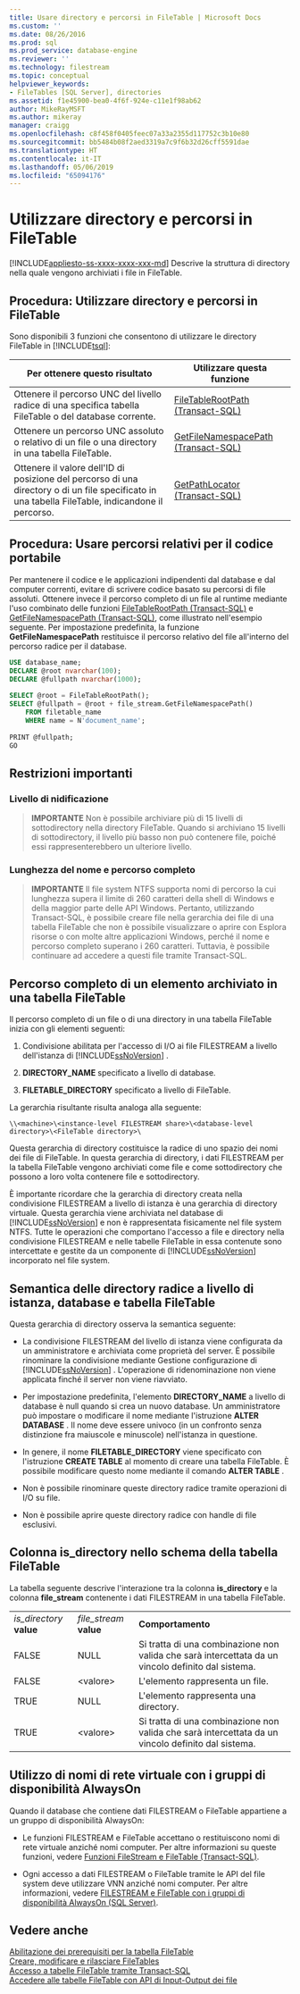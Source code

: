 ```yaml
---
title: Usare directory e percorsi in FileTable | Microsoft Docs
ms.custom: ''
ms.date: 08/26/2016
ms.prod: sql
ms.prod_service: database-engine
ms.reviewer: ''
ms.technology: filestream
ms.topic: conceptual
helpviewer_keywords:
- FileTables [SQL Server], directories
ms.assetid: f1e45900-bea0-4f6f-924e-c11e1f98ab62
author: MikeRayMSFT
ms.author: mikeray
manager: craigg
ms.openlocfilehash: c8f458f0405feec07a33a2355d117752c3b10e80
ms.sourcegitcommit: bb5484b08f2aed3319a7c9f6b32d26cff5591dae
ms.translationtype: HT
ms.contentlocale: it-IT
ms.lasthandoff: 05/06/2019
ms.locfileid: "65094176"
---
```

# <a name="work-with-directories-and-paths-in-filetables"></a>Utilizzare directory e percorsi in FileTable
[!INCLUDE[appliesto-ss-xxxx-xxxx-xxx-md](../../includes/appliesto-ss-xxxx-xxxx-xxx-md.md)]
  Descrive la struttura di directory nella quale vengono archiviati i file in FileTable.  
  
##  <a name="HowToDirectories"></a> Procedura: Utilizzare directory e percorsi in FileTable  
 Sono disponibili 3 funzioni che consentono di utilizzare le directory FileTable in [!INCLUDE[tsql](../../includes/tsql-md.md)]:  
  
|Per ottenere questo risultato|Utilizzare questa funzione|  
|------------------------|-----------------------|  
|Ottenere il percorso UNC del livello radice di una specifica tabella FileTable o del database corrente.|[FileTableRootPath &#40;Transact-SQL&#41;](../../relational-databases/system-functions/filetablerootpath-transact-sql.md)|  
|Ottenere un percorso UNC assoluto o relativo di un file o una directory in una tabella FileTable.|[GetFileNamespacePath &#40;Transact-SQL&#41;](../../relational-databases/system-functions/getfilenamespacepath-transact-sql.md)|  
|Ottenere il valore dell'ID di posizione del percorso di una directory o di un file specificato in una tabella FileTable, indicandone il percorso.|[GetPathLocator &#40;Transact-SQL&#41;](../../relational-databases/system-functions/getpathlocator-transact-sql.md)|  
  
##  <a name="BestPracticeRelativePaths"></a> Procedura: Usare percorsi relativi per il codice portabile  
 Per mantenere il codice e le applicazioni indipendenti dal database e dal computer correnti, evitare di scrivere codice basato su percorsi di file assoluti. Ottenere invece il percorso completo di un file al runtime mediante l'uso combinato delle funzioni [FileTableRootPath &#40;Transact-SQL&#41;](../../relational-databases/system-functions/filetablerootpath-transact-sql.md) e [GetFileNamespacePath &#40;Transact-SQL&#41;](../../relational-databases/system-functions/getfilenamespacepath-transact-sql.md), come illustrato nell'esempio seguente. Per impostazione predefinita, la funzione **GetFileNamespacePath** restituisce il percorso relativo del file all'interno del percorso radice per il database.  
  
```sql  
USE database_name;  
DECLARE @root nvarchar(100);  
DECLARE @fullpath nvarchar(1000);  
  
SELECT @root = FileTableRootPath();  
SELECT @fullpath = @root + file_stream.GetFileNamespacePath()  
    FROM filetable_name  
    WHERE name = N'document_name';  
  
PRINT @fullpath;  
GO  
```  
  
##  <a name="restrictions"></a> Restrizioni importanti  
  
###  <a name="nesting"></a> Livello di nidificazione  
  
> **IMPORTANTE** Non è possibile archiviare più di 15 livelli di sottodirectory nella directory FileTable. Quando si archiviano 15 livelli di sottodirectory, il livello più basso non può contenere file, poiché essi rappresenterebbero un ulteriore livello.  
  
###  <a name="fqnlength"></a> Lunghezza del nome e percorso completo  
  
> **IMPORTANTE** Il file system NTFS supporta nomi di percorso la cui lunghezza supera il limite di 260 caratteri della shell di Windows e della maggior parte delle API Windows. Pertanto, utilizzando Transact-SQL, è possibile creare file nella gerarchia dei file di una tabella FileTable che non è possibile visualizzare o aprire con Esplora risorse o con molte altre applicazioni Windows, perché il nome e percorso completo superano i 260 caratteri. Tuttavia, è possibile continuare ad accedere a questi file tramite Transact-SQL.  
  
##  <a name="fullpath"></a> Percorso completo di un elemento archiviato in una tabella FileTable  
 Il percorso completo di un file o di una directory in una tabella FileTable inizia con gli elementi seguenti:  
  
1.  Condivisione abilitata per l'accesso di I/O ai file FILESTREAM a livello dell'istanza di [!INCLUDE[ssNoVersion](../../includes/ssnoversion-md.md)] .  
  
2.  **DIRECTORY_NAME** specificato a livello di database.  
  
3.  **FILETABLE_DIRECTORY** specificato a livello di FileTable.  
  
 La gerarchia risultante risulta analoga alla seguente:  
  
 `\\<machine>\<instance-level FILESTREAM share>\<database-level directory>\<FileTable directory>\`  
  
 Questa gerarchia di directory costituisce la radice di uno spazio dei nomi dei file di FileTable. In questa gerarchia di directory, i dati FILESTREAM per la tabella FileTable vengono archiviati come file e come sottodirectory che possono a loro volta contenere file e sottodirectory.  
  
 È importante ricordare che la gerarchia di directory creata nella condivisione FILESTREAM a livello di istanza è una gerarchia di directory virtuale. Questa gerarchia viene archiviata nel database di [!INCLUDE[ssNoVersion](../../includes/ssnoversion-md.md)] e non è rappresentata fisicamente nel file system NTFS. Tutte le operazioni che comportano l'accesso a file e directory nella condivisione FILESTREAM e nelle tabelle FileTable in essa contenute sono intercettate e gestite da un componente di [!INCLUDE[ssNoVersion](../../includes/ssnoversion-md.md)] incorporato nel file system.  
  
##  <a name="roots"></a> Semantica delle directory radice a livello di istanza, database e tabella FileTable  
 Questa gerarchia di directory osserva la semantica seguente:  
  
-   La condivisione FILESTREAM del livello di istanza viene configurata da un amministratore e archiviata come proprietà del server. È possibile rinominare la condivisione mediante Gestione configurazione di [!INCLUDE[ssNoVersion](../../includes/ssnoversion-md.md)] . L'operazione di ridenominazione non viene applicata finché il server non viene riavviato.  
  
-   Per impostazione predefinita, l'elemento **DIRECTORY_NAME** a livello di database è null quando si crea un nuovo database. Un amministratore può impostare o modificare il nome mediante l'istruzione **ALTER DATABASE** . Il nome deve essere univoco (in un confronto senza distinzione fra maiuscole e minuscole) nell'istanza in questione.  
  
-   In genere, il nome **FILETABLE_DIRECTORY** viene specificato con l'istruzione **CREATE TABLE** al momento di creare una tabella FileTable. È possibile modificare questo nome mediante il comando **ALTER TABLE** .  
  
-   Non è possibile rinominare queste directory radice tramite operazioni di I/O su file.  
  
-   Non è possibile aprire queste directory radice con handle di file esclusivi.  
  
##  <a name="is_directory"></a> Colonna is_directory nello schema della tabella FileTable  
 La tabella seguente descrive l'interazione tra la colonna **is_directory** e la colonna **file_stream** contenente i dati FILESTREAM in una tabella FileTable.  
  
||||  
|-|-|-|  
|*is_directory* **value**|*file_stream* **value**|**Comportamento**|  
|FALSE|NULL|Si tratta di una combinazione non valida che sarà intercettata da un vincolo definito dal sistema.|  
|FALSE|\<valore>|L'elemento rappresenta un file.|  
|TRUE|NULL|L'elemento rappresenta una directory.|  
|TRUE|\<valore>|Si tratta di una combinazione non valida che sarà intercettata da un vincolo definito dal sistema.|  
  
##  <a name="alwayson"></a> Utilizzo di nomi di rete virtuale con i gruppi di disponibilità AlwaysOn  
 Quando il database che contiene dati FILESTREAM o FileTable appartiene a un gruppo di disponibilità AlwaysOn:  
  
-   Le funzioni FILESTREAM e FileTable accettano o restituiscono nomi di rete virtuale anziché nomi computer. Per altre informazioni su queste funzioni, vedere [Funzioni FileStream e FileTable &#40;Transact-SQL&#41;](../../relational-databases/system-functions/filestream-and-filetable-functions-transact-sql.md).  
  
-   Ogni accesso a dati FILESTREAM o FileTable tramite le API del file system deve utilizzare VNN anziché nomi computer. Per altre informazioni, vedere [FILESTREAM e FileTable con i gruppi di disponibilità AlwaysOn &#40;SQL Server&#41;](../../database-engine/availability-groups/windows/filestream-and-filetable-with-always-on-availability-groups-sql-server.md).  
  
## <a name="see-also"></a>Vedere anche  
 [Abilitazione dei prerequisiti per la tabella FileTable](../../relational-databases/blob/enable-the-prerequisites-for-filetable.md)   
 [Creare, modificare e rilasciare FileTables](../../relational-databases/blob/create-alter-and-drop-filetables.md)   
 [Accesso a tabelle FileTable tramite Transact-SQL](../../relational-databases/blob/access-filetables-with-transact-sql.md)   
 [Accedere alle tabelle FileTable con API di Input-Output dei file](../../relational-databases/blob/access-filetables-with-file-input-output-apis.md)  
  
  
